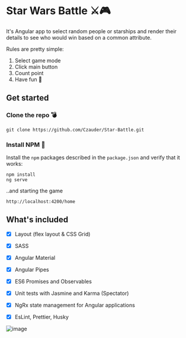 

# Star Wars Battle ⚔🎮

It's Angular app to select random people or starships and render their details to see who would win based on a common attribute.

  Rules are pretty simple:
1. Select game mode 
2. Click main button
3. Count point
3. Have fun 🎈


## Get started

### Clone the repo 💣

```shell
git clone https://github.com/Czauder/Star-Battle.git
```

### Install NPM 🙌

Install the `npm` packages described in the `package.json` and verify that it works:

```shell
npm install
ng serve
```
..and starting the game

```shell
http://localhost:4200/home
``` 



## What's included

- [x] Layout (flex layout & CSS Grid)
- [x] SASS
- [x] Angular Material
- [x] Angular Pipes
- [x] ES6 Promises and Observables
- [x] Unit tests with Jasmine and Karma (Spectator)
- [x] NgRx state management for Angular applications
- [x] EsLint, Prettier, Husky



![image](https://user-images.githubusercontent.com/44218667/82157209-5b1bb600-9880-11ea-975c-e7a072ac3856.png)
